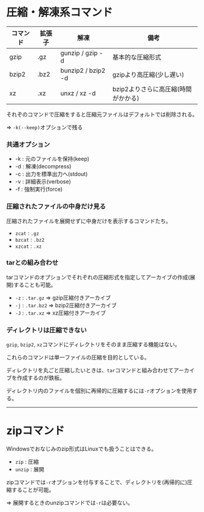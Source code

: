 # 圧縮・解凍系コマンド

| コマンド | 拡張子 | 解凍               | 備考                                |
|----------|--------|--------------------|-------------------------------------|
| gzip     | .gz    | gunzip / gzip -d   | 基本的な圧縮形式                    |
| bzip2    | .bz2   | bunzip2 / bzip2 -d | gzipより高圧縮(少し遅い)            |
| xz       | .xz    | unxz / xz -d       | bzip2よりさらに高圧縮(時間がかかる) |

それぞのコマンドで圧縮をすると圧縮元ファイルはデフォルトでは削除される。

=> `-k(--keep)`オプションで残る

### 共通オプション

- -k : 元のファイルを保持(keep)
- -d : 解凍(decompress)
- -c : 出力を標準出力へ(stdout)
- -v : 詳細表示(verbose)
- -f : 強制実行(force)

### 圧縮されたファイルの中身だけ見る

圧縮されたファイルを展開せずに中身だけを表示するコマンドたち。

- `zcat` : `.gz`
- `bzcat` : `.bz2`
- `xzcat` : `.xz`

### tarとの組み合わせ

tarコマンドのオプションでそれぞれの圧縮形式を指定してアーカイブの作成(展開)することも可能。

- `-z` : `.tar.gz` => gzip圧縮付きアーカイブ
- `-j` : `.tar.bz2` => bzip2圧縮付きアーカイブ
- `-J` : `.tar.xz` => xz圧縮付きアーカイブ

### ディレクトリは圧縮できない

`gzip`, `bzip2`, `xz`コマンドにディレクトリをそのまま圧縮する機能はない。

これらのコマンドは単一ファイルの圧縮を目的としている。

ディレクトリを丸ごと圧縮したいときは、`tar`コマンドと組み合わせてアーカイブを作成するのが鉄板。

ディレクトリ内のファイルを個別に再帰的に圧縮するには`-r`オプションを使用する。

---

# zipコマンド

Windowsでおなじみのzip形式はLinuxでも扱うことはできる。

- `zip` : 圧縮
- `unzip` : 展開

zipコマンドでは`-r`オプションを付与することで、ディレクトリを(再帰的に)圧縮することが可能。

=> 展開するときのunzipコマンドでは`-r`は必要ない。

